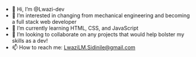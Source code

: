 - 👋 Hi, I’m @Lwazi-dev
- 👀 I’m interested in changing from mechanical engineering and becoming a full stack web developer 
- 🌱 I’m currently learning HTML, CSS, and JavaScript
- 💞️ I’m looking to collaborate on any projects that would help bolster my skills as a dev!
- 📫 How to reach me: LwaziLM.Sidinile@gmail.com

<!---
Lwazi-dev/Lwazi-dev is a ✨ special ✨ repository because its `README.md` (this file) appears on your GitHub profile.
You can click the Preview link to take a look at your changes.
--->
